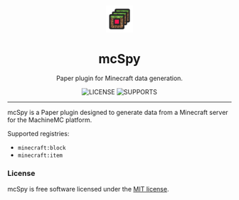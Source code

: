 <p align="center">
    <img src=".github/assets/mcSpy_light.png" width="12%" height="12%" alt="LOGO">
</p>

<h1 align="center"> mcSpy </h1>
<p align="center">Paper plugin for Minecraft data generation.</p>

<p align="center">
    <img src="https://img.shields.io/github/license/machinemc/mcspy?style=for-the-badge&color=107185" alt="LICENSE">
    <img src="https://img.shields.io/badge/supports-%201.20.6-8A2BE2?style=for-the-badge&color=0f9418" alt="SUPPORTS">
</p>

---

mcSpy is a Paper plugin designed to generate data from a Minecraft server for the MachineMC platform.

Supported registries:
* `minecraft:block`
* `minecraft:item`

### License
mcSpy is free software licensed under the [MIT license](LICENSE).
